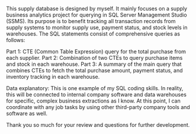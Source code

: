 This supply database is designed by myself. It mainly focuses on a supply business analytics project for querying in SQL Server Management Studio (SSMS).
Its purpose is to benefit tracking all transaction records from supply systems to monitor supply use, payment status, and stock levels in warehouses.
The SQL statements consist of comprehensive queries as follows:

Part 1: CTE (Common Table Expression) query for the total purchase from each supplier.
Part 2: Combination of two CTEs to query purchase items and stock in each warehouse.
Part 3: A summary of the main query that combines CTEs to fetch the total purchase amount, payment status, and inventory tracking in each warehouse.

 Data explanatory: This is one example of my SQL coding skills.
 In reality, this will be connected to internal company software and data warehouses for specific, complex business extractions as I know. 
 At this point, I can coordinate with any job tasks by using other third-party company tools and software as well.

Thank you so much for your review and questions for further development.
